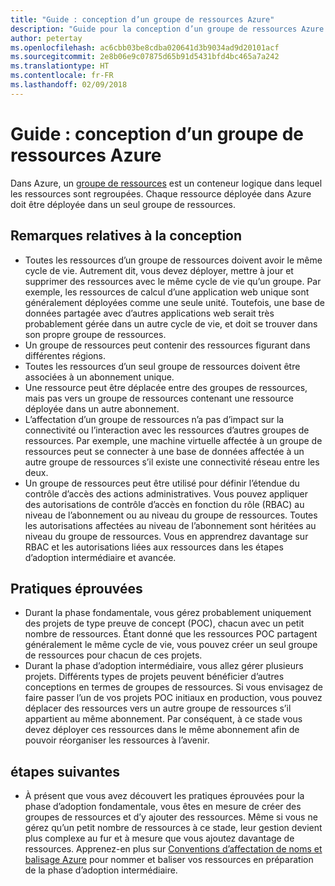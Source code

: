 ```yaml
---
title: "Guide : conception d’un groupe de ressources Azure"
description: "Guide pour la conception d’un groupe de ressources Azure dans le cadre d’une stratégie d’adoption cloud fondamentale"
author: petertay
ms.openlocfilehash: ac6cbb03be8cdba020641d3b9034ad9d20101acf
ms.sourcegitcommit: 2e8b06e9c07875d65b91d5431bfd4bc465a7a242
ms.translationtype: HT
ms.contentlocale: fr-FR
ms.lasthandoff: 02/09/2018
---
```

# <a name="guidance-azure-resource-group-design"></a>Guide : conception d’un groupe de ressources Azure

Dans Azure, un [groupe de ressources](https://docs.microsoft.com/azure/azure-resource-manager/resource-group-overview#resource-groups) est un conteneur logique dans lequel les ressources sont regroupées. Chaque ressource déployée dans Azure doit être déployée dans un seul groupe de ressources.

## <a name="design-considerations"></a>Remarques relatives à la conception

- Toutes les ressources d’un groupe de ressources doivent avoir le même cycle de vie. Autrement dit, vous devez déployer, mettre à jour et supprimer des ressources avec le même cycle de vie qu’un groupe. Par exemple, les ressources de calcul d’une application web unique sont généralement déployées comme une seule unité. Toutefois, une base de données partagée avec d’autres applications web serait très probablement gérée dans un autre cycle de vie, et doit se trouver dans son propre groupe de ressources.
- Un groupe de ressources peut contenir des ressources figurant dans différentes régions.
- Toutes les ressources d’un seul groupe de ressources doivent être associées à un abonnement unique. 
- Une ressource peut être déplacée entre des groupes de ressources, mais pas vers un groupe de ressources contenant une ressource déployée dans un autre abonnement.
- L’affectation d’un groupe de ressources n’a pas d’impact sur la connectivité ou l’interaction avec les ressources d’autres groupes de ressources. Par exemple, une machine virtuelle affectée à un groupe de ressources peut se connecter à une base de données affectée à un autre groupe de ressources s’il existe une connectivité réseau entre les deux.
- Un groupe de ressources peut être utilisé pour définir l’étendue du contrôle d’accès des actions administratives. Vous pouvez appliquer des autorisations de contrôle d’accès en fonction du rôle (RBAC) au niveau de l’abonnement ou au niveau du groupe de ressources. Toutes les autorisations affectées au niveau de l’abonnement sont héritées au niveau du groupe de ressources. Vous en apprendrez davantage sur RBAC et les autorisations liées aux ressources dans les étapes d’adoption intermédiaire et avancée.

## <a name="proven-practices"></a>Pratiques éprouvées

- Durant la phase fondamentale, vous gérez probablement uniquement des projets de type preuve de concept (POC), chacun avec un petit nombre de ressources. Étant donné que les ressources POC partagent généralement le même cycle de vie, vous pouvez créer un seul groupe de ressources pour chacun de ces projets.
- Durant la phase d’adoption intermédiaire, vous allez gérer plusieurs projets. Différents types de projets peuvent bénéficier d’autres conceptions en termes de groupes de ressources. Si vous envisagez de faire passer l’un de vos projets POC initiaux en production, vous pouvez déplacer des ressources vers un autre groupe de ressources s’il appartient au même abonnement. Par conséquent, à ce stade vous devez déployer ces ressources dans le même abonnement afin de pouvoir réorganiser les ressources à l’avenir.

## <a name="next-steps"></a>étapes suivantes

* À présent que vous avez découvert les pratiques éprouvées pour la phase d’adoption fondamentale, vous êtes en mesure de créer des groupes de ressources et d’y ajouter des ressources. Même si vous ne gérez qu’un petit nombre de ressources à ce stade, leur gestion devient plus complexe au fur et à mesure que vous ajoutez davantage de ressources. Apprenez-en plus sur [Conventions d’affectation de noms et balisage Azure](/azure/architecture/best-practices/naming-conventions?toc=/azure/architecture/cloud-adoption-guide/toc.json) pour nommer et baliser vos ressources en préparation de la phase d’adoption intermédiaire.
